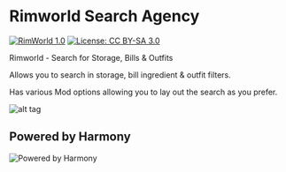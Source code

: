 
# Rimworld Search Agency

[![RimWorld 1.0](https://img.shields.io/badge/RimWorld-1.0-green.svg?style=popout-square)](http://rimworldgame.com/) [![License: CC BY-SA 3.0](https://img.shields.io/badge/License-CC%20BY--SA%203.0-lightgrey.svg)](https://creativecommons.org/licenses/by-sa/3.0/)

Rimworld - Search for Storage, Bills & Outfits

Allows you to search in storage, bill ingredient & outfit filters.

Has various Mod options allowing you to lay out the search as you prefer.

![alt tag](https://raw.githubusercontent.com/DoctorVanGogh/StorageSearch/master/About/preview.png)

## Powered by Harmony

![Powered by Harmony](https://raw.githubusercontent.com/pardeike/Harmony/master/HarmonyLogo.png)

